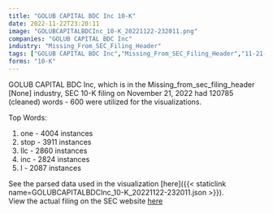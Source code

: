 ```yaml
---
title: "GOLUB CAPITAL BDC Inc 10-K"
date: 2022-11-22T23:20:11
image: "GOLUBCAPITALBDCInc_10-K_20221122-232011.png"
companies: "GOLUB CAPITAL BDC Inc"
industry: "Missing_From_SEC_Filing_Header"
tags: ["GOLUB CAPITAL BDC Inc","Missing_From_SEC_Filing_Header","11-21-2022","10-K"]
forms: "10-K"
---
```

GOLUB CAPITAL BDC Inc, which is in the Missing_from_sec_filing_header [None] industry, SEC 10-K filing on November 21, 2022 had 120785 (cleaned) words - 600 were utilized for the visualizations.

Top Words:
1. one - 4004 instances
2. stop - 3911 instances
3. llc - 2860 instances
4. inc - 2824 instances
5. l - 2087 instances


See the parsed data used in the visualization [here]({{< staticlink name=GOLUBCAPITALBDCInc_10-K_20221122-232011.json >}}).  
View the actual filing on the SEC website [here](https://www.sec.gov/Archives/edgar/data/1476765/0001476765-22-000103.txt)